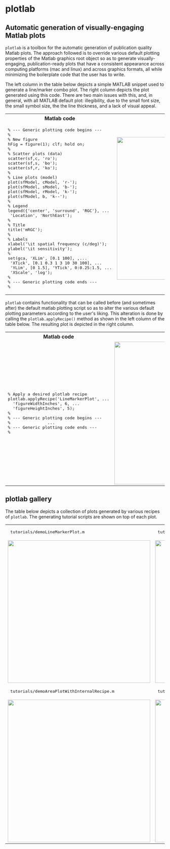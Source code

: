 # plotlab
## Automatic generation of visually-engaging Matlab plots 

```plotlab``` is a toolbox for the automatic generation of publication quality Matlab plots. The approach followed is to override various default plotting properties of the Matlab graphics root object so as to generate visually-engaging, publication-ready plots that have a consistent appearance across computing platforms (mac and linux) and across graphics formats, all while minimizing the boilerplate code that the user has to write. 

The left column in the table below depicts a simple MATLAB snippet used to generate a line/marker combo plot. The right column depicts the plot generated using this code. There are two main issues with this, and, in general, with all MATLAB default plot: illegibility, due to the small font size, the small symbol size, the the line thickness, and a lack of visual appeal. 

<table bgcolor=>
<tr>
<th> Matlab code </th>
<th> Rendered output </th>
<tr>
<td>
<pre lang="matlab">
% --- Generic plotting code begins ---
%
% New figure
hFig = figure(1); clf; hold on;
%
% Scatter plots (data)
scatter(sf,c, 'ro');
scatter(sf,s, 'bo');
scatter(sf,r, 'ko');
%
% Line plots (model)
plot(sfModel, cModel, 'r-'); 
plot(sfModel, sModel, 'b-'); 
plot(sfModel, rModel, 'k-'); 
plot(sfModel, b, 'k--');
%
% Legend
legend({'center', 'surround', 'RGC'}, ...
 'Location', 'NorthEast');
%
% Title
title('mRGC');
%
% Labels
xlabel('\it spatial frequency (c/deg)'); 
ylabel('\it sensitivity');
%
set(gca, 'XLim', [0.1 100], ,...
 'XTick', [0.1 0.3 1 3 10 30 100], ...
 'YLim', [0 1.5], 'YTick', 0:0.25:1.5, ...
 'XScale', 'log');
%
% --- Generic plotting code ends ---
%
</pre>
</td>
<td>
  <img src="assets/demoPlots/defaultPlot.png" width="450" />
</td>
</table>

`plotlab` contains functionality that can be called before (and sometimes after) the default matlab plotting script so as to alter the various default plotting parameters according to the user's liking. This alteration is done by calling the `plotlab.applyRecipe()` method as shown in the left column of the table below. The resulting plot is depicted in the right column. 

<table>
<tr>
<th> Matlab code </th>
<th> Rendered output </th>
<tr>
<td>
<pre lang="matlab">
% Apply a desired plotlab recipe
plotlab.applyRecipe('LineMarkerPlot', ...
  'figureWidthInches', 6, ...
  'figureHeightInches', 5);
%    
% --- Generic plotting code begins ---
%               ...
% --- Generic plotting code ends ---
%
</pre>
</td>
<td>
  <img src="assets/demoPlots/mRGCsf.png" width="450" />
</td>
</table>

## plotlab gallery

The table below depicts a collection of plots generated by various recipes of `plotlab`. The generating tutorial scripts are shown on top of each plot.
<table bgcolor=>
<tr>
 <td> <pre> tutorials/demoLineMarkerPlot.m </pre> </td>
 <td> <pre> tutorials/demoAreaPlot.m </pre> </td>
<tr>
 <td> <img src="assets/demoPlots/mRGCsf.png" width="450" /> </td>
 <td> <img src="assets/demoPlots/SSnomograms.png" width="450" /> </td>
 <tr>
 <td> <pre> tutorials/demoAreaPlotWithInternalRecipe.m </pre> </td>
 <td> <pre> tutorials/demoHistogramPlotWithExternalRecipe.m </pre> </td>
  <tr>
 <td> <img src="assets/demoPlots/RFprofile.png" width="450" /> </td>
 <td> <img src="assets/demoPlots/PSTHhistogram.png" width="450" /> </td>
</table>
